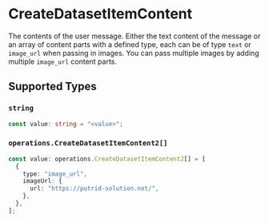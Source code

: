 # CreateDatasetItemContent

The contents of the user message. Either the text content of the message or an array of content parts with a defined type, each can be of type `text` or `image_url` when passing in images. You can pass multiple images by adding multiple `image_url` content parts. 


## Supported Types

### `string`

```typescript
const value: string = "<value>";
```

### `operations.CreateDatasetItemContent2[]`

```typescript
const value: operations.CreateDatasetItemContent2[] = [
  {
    type: "image_url",
    imageUrl: {
      url: "https://putrid-solution.net/",
    },
  },
];
```


